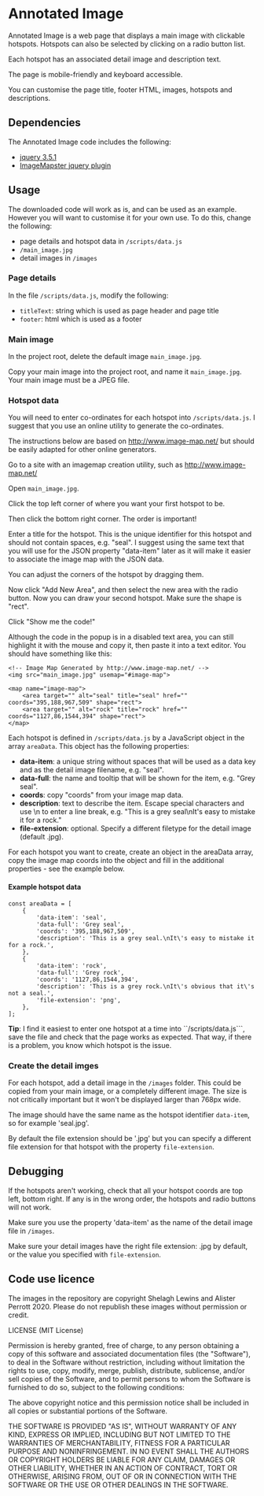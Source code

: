 # Annotated Image
Annotated Image is a web page that displays a main image with clickable hotspots. Hotspots can also be selected by clicking on a radio button list.

Each hotspot has an associated detail image and description text.

The page is mobile-friendly and keyboard accessible.

You can customise the page title, footer HTML, images, hotspots and descriptions.

## Dependencies
The Annotated Image code includes the following:

- [jquery 3.5.1](https://code.jquery.com/jquery-3.5.1.min.js)
- [ImageMapster jquery plugin](https://github.com/jamietre/imagemapster)

## Usage
The downloaded code will work as is, and can be used as an example. However you will want to customise it for your own use. To do this, change the following:

- page details and hotspot data in ```/scripts/data.js```
- ```/main_image.jpg```
- detail images in ```/images```

### Page details
In the file ```/scripts/data.js```, modify the following:

- ```titleText```: string which is used as page header and page title
- ```footer```: html which is used as a footer

### Main image
In the project root, delete the default image ```main_image.jpg```.

Copy your main image into the project root, and name it ```main_image.jpg```. Your main image must be a JPEG file.

### Hotspot data
You will need to enter co-ordinates for each hotspot into ```/scripts/data.js```. I suggest that you use an online utility to generate the co-ordinates.

The instructions below are based on http://www.image-map.net/ but should be easily adapted for other online generators.

Go to a site with an imagemap creation utility, such as http://www.image-map.net/

Open ```main_image.jpg```.

Click the top left corner of where you want your first hotspot to be.

Then click the bottom right corner. The order is important!

Enter a title for the hotspot. This is the unique identifier for this hotspot and should not contain spaces, e.g. "seal". I suggest using the same text that you will use for the JSON property "data-item" later as it will make it easier to associate the image map with the JSON data.

You can adjust the corners of the hotspot by dragging them.

Now click "Add New Area", and then select the new area with the radio button. Now you can draw your second hotspot. Make sure the shape is "rect".

Click "Show me the code!"

Although the code in the popup is in a disabled text area, you can still highlight it with the mouse and copy it, then paste it into a text editor. You should have something like this:

```
<!-- Image Map Generated by http://www.image-map.net/ -->
<img src="main_image.jpg" usemap="#image-map">

<map name="image-map">
    <area target="" alt="seal" title="seal" href="" coords="395,188,967,509" shape="rect">
    <area target="" alt="rock" title="rock" href="" coords="1127,86,1544,394" shape="rect">
</map>
```

Each hotspot is defined in ```/scripts/data.js``` by a JavaScript object in the array ```areaData```. This object has the following properties:

- **data-item**: a unique string without spaces that will be used as a data key and as the detail image filename, e.g. "seal".
- **data-full**: the name and tooltip that will be shown for the item, e.g. "Grey seal".
- **coords**: copy "coords" from your image map data.
- **description**: text to describe the item. Escape special characters and use \n to enter a line break, e.g. "This is a grey seal\nIt\'s easy to mistake it for a rock."
- **file-extension**: optional. Specify a different filetype for the detail image (default .jpg).

For each hotspot you want to create, create an object in the areaData array, copy the image map coords into the object and fill in the additional properties - see the example below.

#### Example hotspot data
```
const areaData = [
	{
		'data-item': 'seal',
		'data-full': 'Grey seal',
		'coords': '395,188,967,509',
		'description': 'This is a grey seal.\nIt\'s easy to mistake it for a rock.',
	},
	{
		'data-item': 'rock',
		'data-full': 'Grey rock',
		'coords': '1127,86,1544,394',
		'description': 'This is a grey rock.\nIt\'s obvious that it\'s not a seal.',
		'file-extension': 'png',
	},
];
```

**Tip**: I find it easiest to enter one hotspot at a time into ``/scripts/data.js```, save the file and check that the page works as expected. That way, if there is a problem, you know which hotspot is the issue.

### Create the detail imges
For each hotspot, add a detail image in the ```/images``` folder. This could be copied from your main image, or a completely different image. The size is not critically important but it won't be displayed larger than 768px wide.

The image should have the same name as the hotspot identifier ```data-item```, so for example 'seal.jpg'.

By default the file extension should be '.jpg' but you can specify a different file extension for that hotspot with the property ```file-extension```.

## Debugging
If the hotspots aren't working, check that all your hotspot coords are top left, bottom right. If any is in the wrong order, the hotspots and radio buttons will not work.

Make sure you use the property 'data-item' as the name of the detail image file in ```/images```.

Make sure your detail images have the right file extension: .jpg by default, or the value you specified with ```file-extension```.

## Code use licence
The images in the repository are copyright Shelagh Lewins and Alister Perrott 2020. Please do not republish these images without permission or credit.

LICENSE (MIT License)

Permission is hereby granted, free of charge, to any person obtaining a copy of this software and associated documentation files (the "Software"), to deal in the Software without restriction, including without limitation the rights to use, copy, modify, merge, publish, distribute, sublicense, and/or sell copies of the Software, and to permit persons to whom the Software is furnished to do so, subject to the following conditions:

The above copyright notice and this permission notice shall be included in all copies or substantial portions of the Software.

THE SOFTWARE IS PROVIDED "AS IS", WITHOUT WARRANTY OF ANY KIND, EXPRESS OR IMPLIED, INCLUDING BUT NOT LIMITED TO THE WARRANTIES OF MERCHANTABILITY, FITNESS FOR A PARTICULAR PURPOSE AND NONINFRINGEMENT. IN NO EVENT SHALL THE AUTHORS OR COPYRIGHT HOLDERS BE LIABLE FOR ANY CLAIM, DAMAGES OR OTHER LIABILITY, WHETHER IN AN ACTION OF CONTRACT, TORT OR OTHERWISE, ARISING FROM, OUT OF OR IN CONNECTION WITH THE SOFTWARE OR THE USE OR OTHER DEALINGS IN THE SOFTWARE.